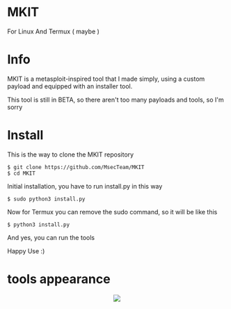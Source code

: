 # MKIT
For Linux And Termux ( maybe )

# Info 
MKIT is a metasploit-inspired tool that I made simply, using a custom payload and equipped with an installer tool.

This tool is still in BETA, so there aren't too many payloads and tools, so I'm sorry

# Install
This is the way to clone the MKIT repository
  ```
  $ git clone https://github.com/MsecTeam/MKIT
  $ cd MKIT
  ```
Initial installation, you have to run install.py in this way
  ```
  $ sudo python3 install.py
  ```
Now for Termux you can remove the sudo command, so it will be like this

  ```
  $ python3 install.py
  ```
  
And yes, you can run the tools

Happy Use :)

# tools appearance
<p align="center">
  <img src="https://j.top4top.io/p_26133zs7g1.png">
</p>
